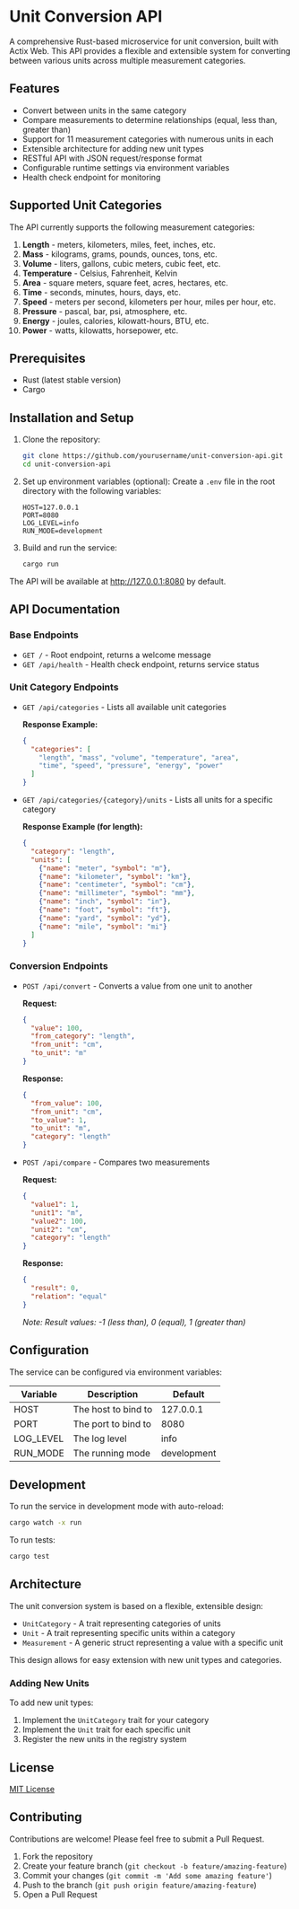 # Unit Conversion API

A comprehensive Rust-based microservice for unit conversion, built with Actix Web. This API provides a flexible and extensible system for converting between various units across multiple measurement categories.

## Features

- Convert between units in the same category
- Compare measurements to determine relationships (equal, less than, greater than)
- Support for 11 measurement categories with numerous units in each
- Extensible architecture for adding new unit types
- RESTful API with JSON request/response format
- Configurable runtime settings via environment variables
- Health check endpoint for monitoring

## Supported Unit Categories

The API currently supports the following measurement categories:

1. **Length** - meters, kilometers, miles, feet, inches, etc.
2. **Mass** - kilograms, grams, pounds, ounces, tons, etc.
3. **Volume** - liters, gallons, cubic meters, cubic feet, etc.
4. **Temperature** - Celsius, Fahrenheit, Kelvin
5. **Area** - square meters, square feet, acres, hectares, etc.
6. **Time** - seconds, minutes, hours, days, etc.
7. **Speed** - meters per second, kilometers per hour, miles per hour, etc.
8. **Pressure** - pascal, bar, psi, atmosphere, etc.
9. **Energy** - joules, calories, kilowatt-hours, BTU, etc.
10. **Power** - watts, kilowatts, horsepower, etc.

## Prerequisites

- Rust (latest stable version)
- Cargo

## Installation and Setup

1. Clone the repository:
   ```bash
   git clone https://github.com/yourusername/unit-conversion-api.git
   cd unit-conversion-api
   ```

2. Set up environment variables (optional):
   Create a `.env` file in the root directory with the following variables:
   ```
   HOST=127.0.0.1
   PORT=8080
   LOG_LEVEL=info
   RUN_MODE=development
   ```

3. Build and run the service:
   ```bash
   cargo run
   ```

The API will be available at http://127.0.0.1:8080 by default.

## API Documentation

### Base Endpoints

- `GET /` - Root endpoint, returns a welcome message
- `GET /api/health` - Health check endpoint, returns service status

### Unit Category Endpoints

- `GET /api/categories` - Lists all available unit categories
  
  **Response Example:**
  ```json
  {
    "categories": [
      "length", "mass", "volume", "temperature", "area",
      "time", "speed", "pressure", "energy", "power"
    ]
  }
  ```

- `GET /api/categories/{category}/units` - Lists all units for a specific category
  
  **Response Example (for length):**
  ```json
  {
    "category": "length",
    "units": [
      {"name": "meter", "symbol": "m"},
      {"name": "kilometer", "symbol": "km"},
      {"name": "centimeter", "symbol": "cm"},
      {"name": "millimeter", "symbol": "mm"},
      {"name": "inch", "symbol": "in"},
      {"name": "foot", "symbol": "ft"},
      {"name": "yard", "symbol": "yd"},
      {"name": "mile", "symbol": "mi"}
    ]
  }
  ```

### Conversion Endpoints

- `POST /api/convert` - Converts a value from one unit to another
  
  **Request:**
  ```json
  {
    "value": 100,
    "from_category": "length",
    "from_unit": "cm",
    "to_unit": "m"
  }
  ```
  
  **Response:**
  ```json
  {
    "from_value": 100,
    "from_unit": "cm",
    "to_value": 1,
    "to_unit": "m",
    "category": "length"
  }
  ```

- `POST /api/compare` - Compares two measurements
  
  **Request:**
  ```json
  {
    "value1": 1,
    "unit1": "m",
    "value2": 100,
    "unit2": "cm",
    "category": "length"
  }
  ```
  
  **Response:**
  ```json
  {
    "result": 0,
    "relation": "equal"
  }
  ```
  
  *Note: Result values: -1 (less than), 0 (equal), 1 (greater than)*

## Configuration

The service can be configured via environment variables:

| Variable   | Description                      | Default        |
|------------|----------------------------------|----------------|
| HOST       | The host to bind to              | 127.0.0.1      |
| PORT       | The port to bind to              | 8080           |
| LOG_LEVEL  | The log level                    | info           |
| RUN_MODE   | The running mode                 | development    |

## Development

To run the service in development mode with auto-reload:

```bash
cargo watch -x run
```

To run tests:

```bash
cargo test
```

## Architecture

The unit conversion system is based on a flexible, extensible design:

- `UnitCategory` - A trait representing categories of units
- `Unit` - A trait representing specific units within a category
- `Measurement` - A generic struct representing a value with a specific unit

This design allows for easy extension with new unit types and categories.

### Adding New Units

To add new unit types:

1. Implement the `UnitCategory` trait for your category
2. Implement the `Unit` trait for each specific unit
3. Register the new units in the registry system

## License

[MIT License](LICENSE)

## Contributing

Contributions are welcome! Please feel free to submit a Pull Request.

1. Fork the repository
2. Create your feature branch (`git checkout -b feature/amazing-feature`)
3. Commit your changes (`git commit -m 'Add some amazing feature'`)
4. Push to the branch (`git push origin feature/amazing-feature`)
5. Open a Pull Request 
